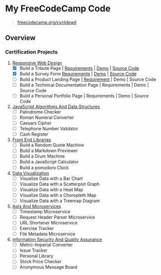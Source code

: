 # My FreeCodeCamp Code

> [freecodecamp.org/cyrildewit](https://www.freecodecamp.org/cyrildewit)

## Overview

<!-- This repository contains all the code  -->

### Certification Projects

1. [Responsive Web Design](responsive-web-design)
    * [x] Build a Tribute Page | [Requirements](https://learn.freecodecamp.org/responsive-web-design/responsive-web-design-projects/build-a-tribute-page) | [Demo](https://codepen.io/cyrildewit/full/yqJMRO/) | [Source Code](responsive-web-design/tribute-page)
    * [x] Build a Survey Form [Requirements](https://learn.freecodecamp.org/responsive-web-design/responsive-web-design-projects/build-a-survey-form) | [Demo](https://codepen.io/cyrildewit/full/yqJMRO/) | [Source Code](responsive-web-design/survey-form)
    * [ ] Build a Product Landing Page | [Requirement](https://learn.freecodecamp.org/responsive-web-design/responsive-web-design-projects/build-a-product-landing-page) | Demo | Source Code
    * [ ] Build a Technical Documentation Page | Requirements | Demo | Source Code
    * [ ] Build a Personal Portfolio Page | Requirements | Demo | Source Code
2. [JavaScript Algorithms And Data Structures](#responsive-web-design)
    * [ ] Palindrome Checker
    * [ ] Roman Numeral Converter
    * [ ] Caesars Cipher
    * [ ] Telephone Number Validator
    * [ ] Cash Register
3. [Front End Libraries](#responsive-web-design)
    * [ ] Build a Random Quote Machine
    * [ ] Build a Markdown Previewer
    * [ ] Build a Drum Machine
    * [ ] Build a JavaScript Calculator
    * [ ] Build a pomodoro Clock
4. [Data Visualization](#responsive-web-design)
    * [ ] Visualize Data with a Bar Chart
    * [ ] Visualize Data with a Scatterplot Graph
    * [ ] Visualize Data with a Heat Map
    * [ ] Visualize Data with a Choropleth Map
    * [ ] Visualize Data with a Treemap Diagram
5. [Apis And Microservices](#responsive-web-design)
    * [ ] Timestamp Microservice
    * [ ] Request Header Parser Microservice
    * [ ] URL Shortener Microservice
    * [ ] Exercise Tracker
    * [ ] File Metadata Microservice
6. [Information Security And Quality Assurance](#responsive-web-design)
    * [ ] Metric-Imperial Converter
    * [ ] Issue Tracker
    * [ ] Personal Library
    * [ ] Stock Price Checker
    * [ ] Anonymous Message Board
